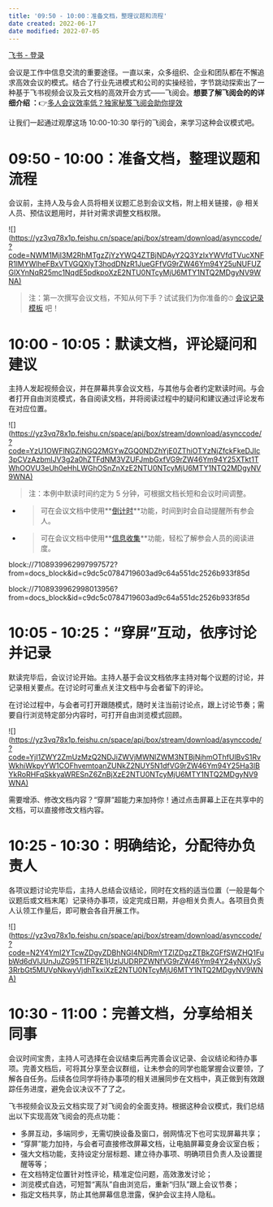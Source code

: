 ```yaml
---
title: '09:50 - 10:00：准备文档，整理议题和流程'
date created: 2022-06-17
date modified: 2022-07-05
---
```


[飞书 - 登录](https://yz3vq78x1p.feishu.cn/docs/doccn3p95bNoEkU2bcXJ4RZr0op)

会议是工作中信息交流的重要途径。一直以来，众多组织、企业和团队都在不懈追求高效会议的模式。结合了行业先进模式和公司的实操经验，字节跳动探索出了一种基于飞书视频会议及云文档的高效开会方式——飞阅会。**想要了解飞阅会的的详细介绍 ：**👉[多人会议效率低？独家秘笈飞阅会助你提效](https://www.feishu.cn/hc/zh-CN/articles/360042128094)

让我们一起通过观摩这场 10:00-10:30 举行的飞阅会，来学习这种会议模式吧。

# 09:50 - 10:00：准备文档，整理议题和流程

会议前，主持人及与会人员将相关议题汇总到会议文档，附上相关链接，@ 相关人员、预估议题用时，并针对需求调整文档权限。

![](<https://yz3vq78x1p.feishu.cn/space/api/box/stream/download/asynccode/?code=NWM1MjI3M2RhMTgzZjYzYWQ4ZTBjNDAyY2Q3YzIxYWVfdTVucXNFR1lMYWlheFBxVTVGQXlyT3hodDNzR1JueGFfVG9rZW46Ym94Y25uNUFUZGlXYnNqR25mc1NqdE5pdkpoXzE2NTU0NTcyMjU6MTY1NTQ2MDgyNV9WNA)>

> 注：第一次撰写会议文档，不知从何下手？试试我们为你准备的⏱ [会议记录模板](https://www.feishu.cn/space/api/obj_template/create_obj_from_ow/?type=2&token=doccnyDAGXemFOBj9GwEdiDiQmg&create_source=2) 吧！

# 10:00 - 10:05：默读文档，评论疑问和建议

主持人发起视频会议，并在屏幕共享会议文档，与其他与会者约定默读时间。与会者打开自由浏览模式，各自阅读文档，并将阅读过程中的疑问和建议通过评论发布在对应位置。

![](<https://yz3vq78x1p.feishu.cn/space/api/box/stream/download/asynccode/?code=YzU1OWFlNGZiNGQ2MGYwZGQ0NDZhYjE0ZThiOTYzNjZfckFkeDJIc3pCVzAzbmlJV3g2a0hZTFdNM3VZUFJmbGxfVG9rZW46Ym94Y25XTkt1TWhOOVU3eUh0eHhLWGhOSnZnXzE2NTU0NTcyMjU6MTY1NTQ2MDgyNV9WNA)>

> 注：本例中默读时间约定为 5 分钟，可根据文档长短和会议时间调整。

- > 可在会议文档中使用**[倒计时](https://www.feishu.cn/hc/zh-CN/articles/083603023089)**功能，时间到时会自动提醒所有参会人。
	
- > 可在会议文档中使用**[信息收集](https://www.feishu.cn/hc/zh-CN/articles/490019170235)**功能，轻松了解参会人员的阅读进度。
	

block://7108939962997997572?from=docs_block&id=c9dc5c0784719603ad9c64a551dc2526b933f85d

block://7108939962998013956?from=docs_block&id=c9dc5c0784719603ad9c64a551dc2526b933f85d

# 10:05 - 10:25：“穿屏”互动，依序讨论并记录

默读完毕后，会议讨论开始。主持人基于会议文档依序主持对每个议题的讨论，并记录相关要点。在讨论时可重点关注文档中与会者留下的评论。

在讨论过程中，与会者可打开跟随模式，随时关注当前讨论点，跟上讨论节奏；需要自行浏览特定部分内容时，可打开自由浏览模式回顾。

![](<https://yz3vq78x1p.feishu.cn/space/api/box/stream/download/asynccode/?code=YjI1ZWY2ZmUzMzQ2NDJiZWVjMWNlZWM3NTBjNjhmOThfUlBvS1RvWkhiWkpyYW1COFhvemtoanZUNkZ2NUY5N1dfVG9rZW46Ym94Y25Ha3lBYkRoRHFqSkkyaWRESnZ6ZnBjXzE2NTU0NTcyMjU6MTY1NTQ2MDgyNV9WNA)>

需要增添、修改文档内容？“穿屏”超能力来加持你！通过点击屏幕上正在共享中的文档，可以直接修改文档内容。

# 10:25 - 10:30：明确结论，分配待办负责人

各项议题讨论完毕后，主持人总结会议结论，同时在文档的适当位置（一般是每个议题后或文档末尾）记录待办事项，设定完成日期，并@相关负责人。各项目负责人认领工作量后，即可散会各自开展工作。

![](<https://yz3vq78x1p.feishu.cn/space/api/box/stream/download/asynccode/?code=N2Y4YmI2YTcwZDgyZDBhNGI4NDRmYTZlZDgzZTBkZGFfSWZHQ1FubWd6dVlJUnJuZG95T1FRZE1jUzlJUDRPZWNfVG9rZW46Ym94Y24yNXUyS3RrbGt5MUVpNkwyVjdhTkxiXzE2NTU0NTcyMjU6MTY1NTQ2MDgyNV9WNA)>

# 10:30 - 11:00：完善文档，分享给相关同事

会议时间宝贵，主持人可选择在会议结束后再完善会议记录、会议结论和待办事项。完善文档后，可将其分享至会议群组，让未参会的同学也能掌握会议要领，了解各自任务。后续各位同学将待办事项的相关进展同步在文档中，真正做到有效跟踪任务进度，避免会议决议不了了之。

飞书视频会议及云文档实现了对飞阅会的全面支持。根据这种会议模式，我们总结出以下实现高效飞阅会的亮点功能：

- 多屏互动，多端同步，无需切换设备及窗口，弱网情况下也可实现屏幕共享；
- “穿屏”能力加持，与会者可直接修改屏幕文档，让电脑屏幕变身会议室白板；
- 强大文档功能，支持设定分层标题、建立待办事项、明确项目负责人及设置提醒等等；
- 在文档特定位置针对性评论，精准定位问题，高效激发讨论；
- 浏览模式自选，可短暂“离队”自由浏览后，重新“归队”跟上会议节奏；
- 指定文档共享，防止其他屏幕信息泄露，保护会议主持人隐私。
